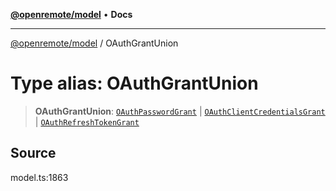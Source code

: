 [**@openremote/model**](../README.md) • **Docs**

***

[@openremote/model](../globals.md) / OAuthGrantUnion

# Type alias: OAuthGrantUnion

> **OAuthGrantUnion**: [`OAuthPasswordGrant`](../interfaces/OAuthPasswordGrant.md) \| [`OAuthClientCredentialsGrant`](../interfaces/OAuthClientCredentialsGrant.md) \| [`OAuthRefreshTokenGrant`](../interfaces/OAuthRefreshTokenGrant.md)

## Source

model.ts:1863
